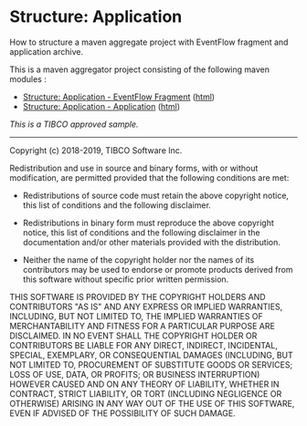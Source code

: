 # Structure: Application

How to structure a maven aggregate project with EventFlow fragment and application archive.

This is a maven aggregator project consisting of the following maven modules :

* [Structure: Application - EventFlow Fragment](application-ef/src/site/markdown/index.md) ([html](https://tibcosoftware.github.io/tibco-streaming-samples/10.6.0-SNAPSHOT/structure/application/application-ef/))
* [Structure: Application - Application](application-app/src/site/markdown/index.md) ([html](https://tibcosoftware.github.io/tibco-streaming-samples/10.6.0-SNAPSHOT/structure/application/application-app/))

_This is a TIBCO approved sample._

---
Copyright (c) 2018-2019, TIBCO Software Inc.

Redistribution and use in source and binary forms, with or without
modification, are permitted provided that the following conditions are met:

* Redistributions of source code must retain the above copyright notice, this
  list of conditions and the following disclaimer.

* Redistributions in binary form must reproduce the above copyright notice,
  this list of conditions and the following disclaimer in the documentation
  and/or other materials provided with the distribution.

* Neither the name of the copyright holder nor the names of its
  contributors may be used to endorse or promote products derived from
  this software without specific prior written permission.

THIS SOFTWARE IS PROVIDED BY THE COPYRIGHT HOLDERS AND CONTRIBUTORS "AS IS"
AND ANY EXPRESS OR IMPLIED WARRANTIES, INCLUDING, BUT NOT LIMITED TO, THE
IMPLIED WARRANTIES OF MERCHANTABILITY AND FITNESS FOR A PARTICULAR PURPOSE ARE
DISCLAIMED. IN NO EVENT SHALL THE COPYRIGHT HOLDER OR CONTRIBUTORS BE LIABLE
FOR ANY DIRECT, INDIRECT, INCIDENTAL, SPECIAL, EXEMPLARY, OR CONSEQUENTIAL
DAMAGES (INCLUDING, BUT NOT LIMITED TO, PROCUREMENT OF SUBSTITUTE GOODS OR
SERVICES; LOSS OF USE, DATA, OR PROFITS; OR BUSINESS INTERRUPTION) HOWEVER
CAUSED AND ON ANY THEORY OF LIABILITY, WHETHER IN CONTRACT, STRICT LIABILITY,
OR TORT (INCLUDING NEGLIGENCE OR OTHERWISE) ARISING IN ANY WAY OUT OF THE USE
OF THIS SOFTWARE, EVEN IF ADVISED OF THE POSSIBILITY OF SUCH DAMAGE.
